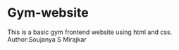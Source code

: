 # Gym-website
This is a basic gym frontend website using html and css.
<br>
Author:Soujanya  S Mirajkar
